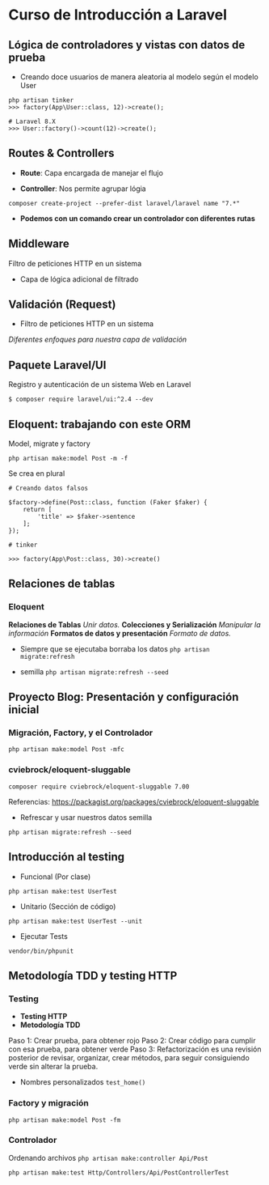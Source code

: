# Curso de Introducción a Laravel

## Lógica de controladores y vistas con datos de prueba

- Creando doce usuarios de manera aleatoria al modelo según el modelo User
```
php artisan tinker
>>> factory(App\User::class, 12)->create();

# Laravel 8.X
>>> User::factory()->count(12)->create();
```

## Routes & Controllers

- **Route**: Capa encargada de manejar el flujo

- **Controller**: Nos permite agrupar lógia

`composer create-project --prefer-dist laravel/laravel name "7.*"`

- **Podemos con un comando crear un controlador con diferentes rutas**

## Middleware

Filtro de peticiones HTTP en un sistema

- Capa de lógica adicional de filtrado

## Validación (Request)

- Filtro de peticiones HTTP en un sistema

*Diferentes enfoques para nuestra capa de validación*

## Paquete Laravel/UI

Registro y autenticación de un sistema Web en Laravel

`$ composer require laravel/ui:^2.4 --dev`

## Eloquent: trabajando con este ORM

Model, migrate y factory

`php artisan make:model Post -m -f`

Se crea en plural

```
# Creando datos falsos

$factory->define(Post::class, function (Faker $faker) {
    return [
        'title' => $faker->sentence
    ];
});

# tinker

>>> factory(App\Post::class, 30)->create()
```

## Relaciones de tablas

### Eloquent

**Relaciones de Tablas**
*Unir datos.*
**Colecciones y Serialización**
*Manipular la información*
**Formatos de datos y presentación**
*Formato de datos.*

- Siempre que se ejecutaba borraba los datos
`php artisan migrate:refresh`

- semilla
`php artisan migrate:refresh --seed`

## Proyecto Blog: Presentación y configuración inicial

### Migración, Factory, y el Controlador

`php artisan make:model Post -mfc`

### cviebrock/eloquent-sluggable

`composer require cviebrock/eloquent-sluggable 7.00`

Referencias: https://packagist.org/packages/cviebrock/eloquent-sluggable

- Refrescar y usar nuestros datos semilla

`php artisan migrate:refresh --seed`

## Introducción al testing

- Funcional (Por clase)

`php artisan make:test UserTest`

- Unitario (Sección de código)

`php artisan make:test UserTest --unit`

- Ejecutar Tests

`vendor/bin/phpunit`

## Metodología TDD y testing HTTP

### Testing
- **Testing HTTP**
- **Metodología TDD**

Paso 1: Crear prueba, para obtener rojo
Paso 2: Crear código para cumplir con esa prueba, para obtener verde
Paso 3: Refactorización es una revisión posterior de revisar, organizar, crear métodos, para seguir consiguiendo verde sin alterar la prueba.


- Nombres personalizados `test_home()`

### Factory y migración

`php artisan make:model Post -fm`

### Controlador

Ordenando archivos
`php artisan make:controller Api/Post`


`php artisan make:test Http/Controllers/Api/PostControllerTest`
